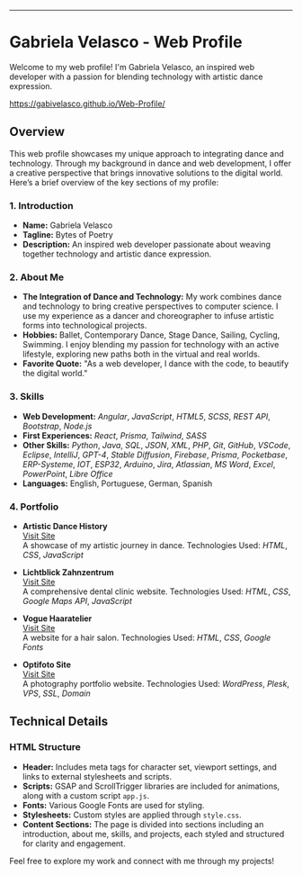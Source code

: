

---

# Gabriela Velasco - Web Profile

Welcome to my web profile! I'm Gabriela Velasco, an inspired web developer with a passion for blending technology with artistic dance expression.

https://gabivelasco.github.io/Web-Profile/

## Overview

This web profile showcases my unique approach to integrating dance and technology. Through my background in dance and web development, I offer a creative perspective that brings innovative solutions to the digital world. Here’s a brief overview of the key sections of my profile:

### 1. **Introduction**
- **Name:** Gabriela Velasco
- **Tagline:** Bytes of Poetry
- **Description:** An inspired web developer passionate about weaving together technology and artistic dance expression.

### 2. **About Me**
- **The Integration of Dance and Technology:** My work combines dance and technology to bring creative perspectives to computer science. I use my experience as a dancer and choreographer to infuse artistic forms into technological projects.
- **Hobbies:** Ballet, Contemporary Dance, Stage Dance, Sailing, Cycling, Swimming. I enjoy blending my passion for technology with an active lifestyle, exploring new paths both in the virtual and real worlds.
- **Favorite Quote:** "As a web developer, I dance with the code, to beautify the digital world."

### 3. **Skills**
- **Web Development:** *Angular*, *JavaScript*, *HTML5*, *SCSS*, *REST API*, *Bootstrap*, *Node.js*
- **First Experiences:** *React*, *Prisma*, *Tailwind*, *SASS*
- **Other Skills:** *Python*, *Java*, *SQL*, *JSON*, *XML*, *PHP*, *Git*, *GitHub*, *VSCode*, *Eclipse*, *IntelliJ*, *GPT-4*, *Stable Diffusion*, *Firebase*, *Prisma*, *Pocketbase*, *ERP-Systeme*, *IOT*, *ESP32*, *Arduino*, *Jira*, *Atlassian*, *MS Word*, *Excel*, *PowerPoint*, *Libre Office*
- **Languages:** English, Portuguese, German, Spanish

### 4. **Portfolio**
- **Artistic Dance History**  
  [Visit Site](https://gabivelasco.github.io/ArtisticDance_Web/)  
  A showcase of my artistic journey in dance. Technologies Used: *HTML*, *CSS*, *JavaScript*

- **Lichtblick Zahnzentrum**  
  [Visit Site](https://gabivelasco.github.io/Lichtblick-Zahnzentrum/)  
  A comprehensive dental clinic website. Technologies Used: *HTML*, *CSS*, *Google Maps API*, *JavaScript*

- **Vogue Haaratelier**  
  [Visit Site](https://gabivelasco.github.io/Vogue-Haaratelier/#home)  
  A website for a hair salon. Technologies Used: *HTML*, *CSS*, *Google Fonts*

- **Optifoto Site**  
  [Visit Site](https://optifoto.de/)  
  A photography portfolio website. Technologies Used: *WordPress*, *Plesk*, *VPS*, *SSL*, *Domain*

## Technical Details

### HTML Structure
- **Header:** Includes meta tags for character set, viewport settings, and links to external stylesheets and scripts.
- **Scripts:** GSAP and ScrollTrigger libraries are included for animations, along with a custom script `app.js`.
- **Fonts:** Various Google Fonts are used for styling.
- **Stylesheets:** Custom styles are applied through `style.css`.
- **Content Sections:** The page is divided into sections including an introduction, about me, skills, and projects, each styled and structured for clarity and engagement.

Feel free to explore my work and connect with me through my projects!

